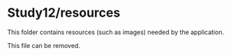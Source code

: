 # Study12/resources

This folder contains resources (such as images) needed by the application. 

This file can be removed.
